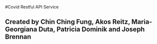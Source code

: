 #Covid Restful API Service

## Created by Chin Ching Fung, Akos Reitz, Maria-Georgiana Duta, Patricia Dominik and Joseph Brennan


